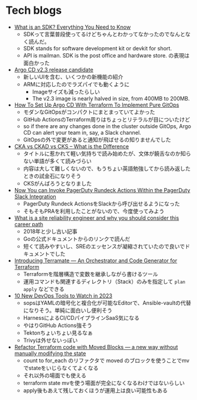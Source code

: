 # Tech blogs

- [What is an SDK? Everything You Need to Know](https://clevertap.com/blog/what-is-an-sdk/)
  - SDKって言葉普段使ってるけどちゃんとわかってなかったのでなんとなく読んだ。
  - SDK stands for software development kit or devkit for short. 
  - API is mailman. SDK is the post office and hardware store. の表現は面白かった
- [Argo CD v2.3 release candidate](https://blog.argoproj.io/argo-cd-v2-3-release-candidate-a5b8cf11b0d3)
  - 新しいUIを含む、いくつかの新機能の紹介
  - ARMに対応したのでラズパイでも動くように
    - Imageサイズも減ったらしい
    - The v2.3 image is nearly halved in size, from 400MB to 200MB.
- [How To Set Up Argo CD With Terraform To Implement Pure GitOps](https://betterprogramming.pub/how-to-set-up-argo-cd-with-terraform-to-implement-pure-gitops-d5a1d797926a)
  - モダンなGitOpsがコンパクトにまとまっていてよかった
  - GitHub ActionsのTerraform周りはちょっとリテラルが目についたけど
  - so if there are any changes done in the cluster outside GitOps, Argo CD can alert your team in, say, a Slack channel.
  - GitOpsの外で変更があると通知が飛ばせるの知りませんでした
- [CKA vs CKAD vs CKS – What is the Difference](https://kodekloud.com/cka-vs-ckad-vs-cks-what-is-the-difference/?utm_source=udemy&utm_medium=email&utm_campaign=udemy+announcements)
  - タイトルに惹かれて軽い気持ちで読み始めたが、文体が饒舌なのか知らない単語が多くて読みづらい
  - 内容は大して難しくないので、もうちょい英語勉強してから読み返したときの試金石になりそう
  - CKSがんばろうとなりました
- [Now You can Invoke PagerDuty Rundeck Actions Within the PagerDuty Slack Integration](https://www.pagerduty.com/blog/rundeck-actions-slack-integration-launch/)
  - PagerDuty Rundeck ActionsをSlackから呼び出せるようになった
  - そもそもPRAを利用したことがないので、今度使ってみよう
- [What is a site reliability engineer and why you should consider this career path](https://opensource.com/article/18/10/what-site-reliability-engineer)
  - 2018年と少し古い記事
  - Goの公式ドキュメントからのリンクで読んだ
  - 短くて読みやすいし、SREのエッセンスが凝縮されていたので良いでドキュメントでした
- [Introducing Terramate — An Orchestrator and Code Generator for Terraform](https://medium.com/mineiros/introducing-terramate-an-orchestrator-and-code-generator-for-terraform-5e538c9ee055)
  - Terraformを階層構造で変数を継承しながら書けるツール
  - 運用コマンドも関連するディレクトリ（Stack）のみを指定して `plan` `apply` などできる
- [10 New DevOps Tools to Watch in 2023](https://medium.com/4th-coffee/10-new-devops-tools-to-watch-in-2023-e974dbb1f1bb)
  - sopsはYAMLの暗号化と複合化が可能なEditorで、Ansible-vaultの代替になりそう。単純に面白いし便利そう
  - HarnessによるCI/CDパイプラインSaaS気になる
  - やはりGitHub Actions強そう
  - Tektonちょいちょい見るなぁ
  - Trivyは外せないっぽい
- [Refactor Terraform code with Moved Blocks — a new way without manually modifying the state](https://medium.com/fme-developer-stories/refactor-terraform-code-with-moved-blocks-a-new-way-without-manually-modifying-the-state-5ed1d80ed53e)
  - count to for_each のリファクタで moved のブロックを使うことでmvでstateをいじらなくてよくなる
  - それ以外の場面でも使える
  - terraform state mvを使う場面が完全になくなるわけではないらしい
  - apply後もあえて残しておくほうが運用上は良い可能性もある
